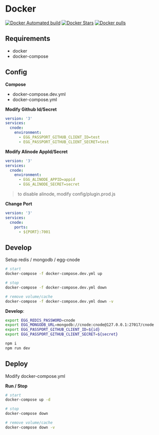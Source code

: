 # Docker

[![Docker Automated build][docker-build-image]][docker-build-url] [![Docker Stars][docker-star-image]][docker-star-url] [![Docker pulls][docker-pull-image]][docker-pull-url]

[docker-build-image]: https://img.shields.io/docker/automated/cnode/tegg-cnode.svg
[docker-build-url]: https://github.com/cnode/egg-cnode/
[docker-star-image]: https://img.shields.io/docker/stars/cnode/tegg-cnode.svg
[docker-star-url]: https://registry.hub.docker.com/v2/repositories/cnode/tegg-cnode/stars/count/
[docker-pull-image]: https://img.shields.io/docker/pulls/cnode/tegg-cnode.svg
[docker-pull-url]: https://registry.hub.docker.com/v2/repositories/cnode/tegg-cnode/

## Requirements

- docker
- docker-compose

## Config

**Compose**

- docker-compose.dev.yml
- docker-compose.yml

**Modify Github Id/Secret**

```yml
version: '3'
services: 
  cnode:
    environment:
      - EGG_PASSPORT_GITHUB_CLIENT_ID=test
      - EGG_PASSPORT_GITHUB_CLIENT_SECRET=test
```

**Modify Alinode AppId/Secret**

```yml
version: '3'
services: 
  cnode:
    environment:
      - EGG_ALINODE_APPID=appid
      - EGG_ALINODE_SECRET=secret
```

> to disable alinode, modify config/plugin.prod.js

**Change Port**

```yml
version: '3'
services: 
  cnode:
    ports:
      - ${PORT}:7001
```

## Develop

Setup redis / mongodb / egg-cnode

```bash
# start
docker-compose -f docker-compose.dev.yml up

# stop
docker-compose -f docker-compose.dev.yml down

# remove volume/cache
docker-compose -f docker-compose.dev.yml down -v
```

**Develop**:

```bash
export EGG_REDIS_PASSWORD=cnode
export EGG_MONGODB_URL=mongodb://cnode:cnode@127.0.0.1:27017/cnode
export EGG_PASSPORT_GITHUB_CLIENT_ID=${id}
export EGG_PASSPORT_GITHUB_CLIENT_SECRET=${secret}

npm i
npm run dev
```

## Deploy

Modify docker-compose.yml

**Run / Stop**

```bash
# start
docker-compose up -d

# stop
docker-compose down

# remove volume/cache
docker-compose down -v
```